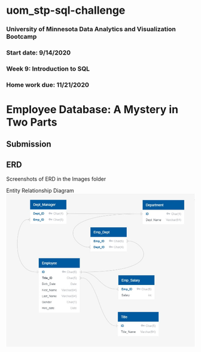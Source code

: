 # uom_stp-sql-challenge
### University of Minnesota Data Analytics and Visualization Bootcamp
### Start date: 9/14/2020
### Week 9:  Introduction to SQL
### Home work due: 11/21/2020

# Employee Database: A Mystery in Two Parts

## Submission


## ERD

Screenshots of ERD in the Images folder

Entity Relationship Diagram
![ERD](Images/SQL_Challenge_Model.PNG)


